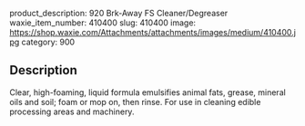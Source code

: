 product_description: 920 Brk-Away FS Cleaner/Degreaser
waxie_item_number: 410400
slug: 410400
image: https://shop.waxie.com/Attachments/attachments/images/medium/410400.jpg
category: 900

## Description
Clear, high-foaming, liquid formula emulsifies animal fats, grease, mineral oils and soil; foam or mop on, then rinse. For use in cleaning edible processing areas and machinery.
